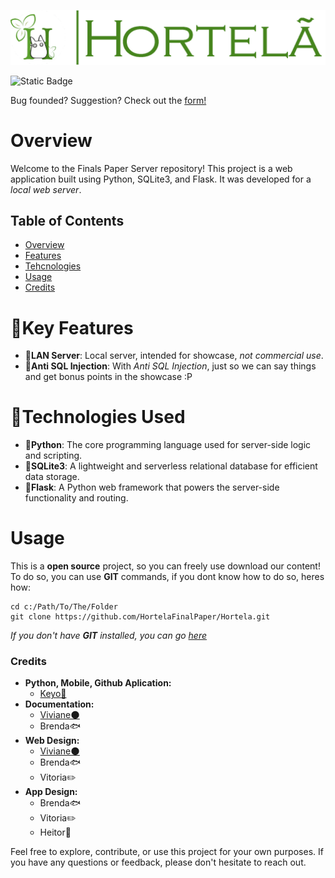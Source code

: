 ![HortelaLong](.html/static/image/HortelaLong.png)

![Static Badge](https://img.shields.io/badge/Version-1.3.2-white?labelColor=%23ff&color=%235aa02c)


Bug founded? Suggestion? Check out the [form!](https://docs.google.com/forms/d/e/1FAIpQLSe7E4BD5KrTsHNDCq1aUhnUfxtI9J1ATuiD2UITPPdPbDUxwA/viewform)

# Overview
Welcome to the Finals Paper Server repository! This project is a web application built using Python, SQLite3, and Flask. It was developed for a *local web server*.

## Table of Contents
- [Overview](#overview)
- [Features](#key-features)
- [Tehcnologies](#technologies-used)
- [Usage](#usage)
- [Credits](#credits)

# 🔑Key Features
- **📡LAN Server**: Local server, intended for showcase, *not commercial use*.
- **💉Anti SQL Injection**: With *Anti SQL Injection*, just so we can say things and get bonus points in the showcase :P

# 🦾Technologies Used
- **🐍Python**: The core programming language used for server-side logic and scripting.
- **💽SQLite3**: A lightweight and serverless relational database for efficient data storage.
- **📡Flask**: A Python web framework that powers the server-side functionality and routing.


# Usage
This is a **open source** project, so you can freely use download our content!
To do so, you can use **GIT** commands, if you dont know how to do so, heres how:
```
cd c:/Path/To/The/Folder
git clone https://github.com/HortelaFinalPaper/Hortela.git
```
*If you *don't* have **GIT** installed, you can go [here](https://git-scm.com/downloads)*


### Credits
- **Python, Mobile, Github Aplication:**
  - [Keyo🐸](https://github.com/Keyozito)
- **Documentation:**
  - [Viviane🌑](https://github.com/venusisnow)
  - Brenda🐟
- **Web Design:**
  - [Viviane🌑](https://github.com/venusisnow)
  - Brenda🐟
  - Vitoria✏️
- **App Design:**
  - Brenda🐟
  - Vitoria✏️
  - Heitor🗻

Feel free to explore, contribute, or use this project for your own purposes. If you have any questions or feedback, please don't hesitate to reach out.

